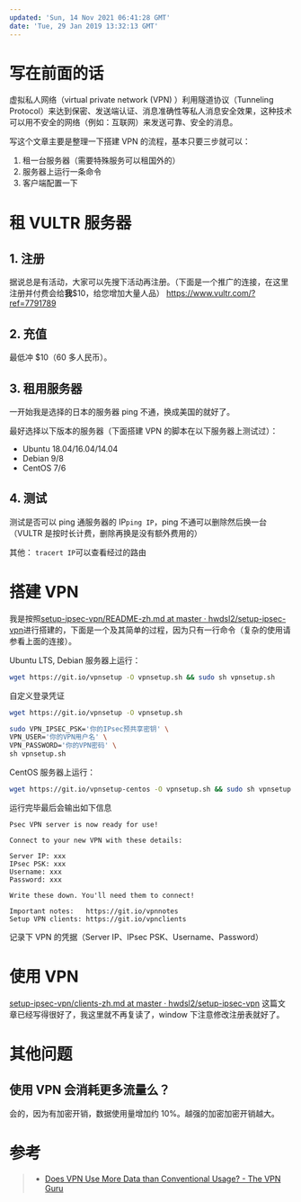 ```yaml
---
updated: 'Sun, 14 Nov 2021 06:41:28 GMT'
date: 'Tue, 29 Jan 2019 13:32:13 GMT'
---
```


# 写在前面的话

虚拟私人网络（virtual private network (VPN) ）利用隧道协议（Tunneling Protocol）来达到保密、发送端认证、消息准确性等私人消息安全效果，这种技术可以用不安全的网络（例如：互联网）来发送可靠、安全的消息。

写这个文章主要是整理一下搭建 VPN 的流程，基本只要三步就可以：

1.  租一台服务器（需要特殊服务可以租国外的）
2.  服务器上运行一条命令
3.  客户端配置一下

# 租 VULTR 服务器

## 1. 注册

据说总是有活动，大家可以先搜下活动再注册。（下面是一个推广的连接，在这里注册并付费会给**我**$10，给您增加大量人品）
<https://www.vultr.com/?ref=7791789>

## 2. 充值

最低冲 $10（60 多人民币）。

## 3. 租用服务器

一开始我是选择的日本的服务器 ping 不通，换成美国的就好了。

最好选择以下版本的服务器（下面搭建 VPN 的脚本在以下服务器上测试过）：

-   Ubuntu 18.04/16.04/14.04
-   Debian 9/8
-   CentOS 7/6

## 4. 测试

测试是否可以 ping 通服务器的 IP`ping IP`，ping 不通可以删除然后换一台（VULTR 是按时长计费，删除再换是没有额外费用的）

其他：
`tracert IP`可以查看经过的路由

# 搭建 VPN

我是按照[setup-ipsec-vpn/README-zh.md at master · hwdsl2/setup-ipsec-vpn](https://github.com/hwdsl2/setup-ipsec-vpn/blob/master/README-zh.md)进行搭建的，下面是一个及其简单的过程，因为只有一行命令（复杂的使用请参看上面的连接）。

Ubuntu LTS, Debian 服务器上运行：

```bash
wget https://git.io/vpnsetup -O vpnsetup.sh && sudo sh vpnsetup.sh
```

自定义登录凭证

```bash
wget https://git.io/vpnsetup -O vpnsetup.sh

sudo VPN_IPSEC_PSK='你的IPsec预共享密钥' \
VPN_USER='你的VPN用户名' \
VPN_PASSWORD='你的VPN密码' \
sh vpnsetup.sh
```

CentOS 服务器上运行：

```bash
wget https://git.io/vpnsetup-centos -O vpnsetup.sh && sudo sh vpnsetup.sh
```

运行完毕最后会输出如下信息

```
Psec VPN server is now ready for use!

Connect to your new VPN with these details:

Server IP: xxx
IPsec PSK: xxx
Username: xxx
Password: xxx

Write these down. You'll need them to connect!

Important notes:   https://git.io/vpnnotes
Setup VPN clients: https://git.io/vpnclients
```

记录下 VPN 的凭据（Server IP、IPsec PSK、Username、Password）

# 使用 VPN

[setup-ipsec-vpn/clients-zh.md at master · hwdsl2/setup-ipsec-vpn](https://github.com/hwdsl2/setup-ipsec-vpn/blob/master/docs/clients-zh.md)
这篇文章已经写得很好了，我这里就不再复读了，window 下注意修改注册表就好了。

# 其他问题

## 使用 VPN 会消耗更多流量么？

会的，因为有加密开销，数据使用量增加约 10%。越强的加密加密开销越大。

# 参考

> -   [Does VPN Use More Data than Conventional Usage? - The VPN Guru](https://thevpn.guru/does-vpn-use-more-data-than-normal/)
